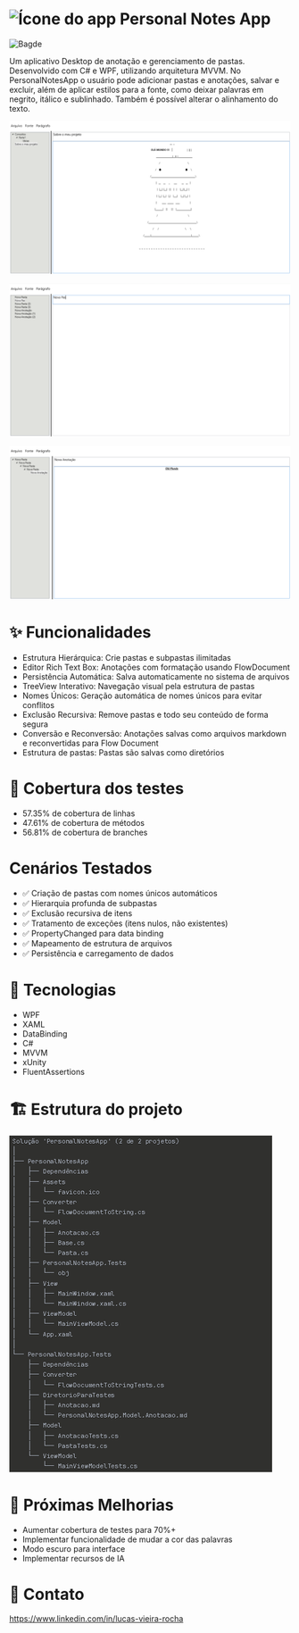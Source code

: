 # ![Ícone do app](PersonalNotesApp/Assets/favicon.ico) Personal Notes App
![Bagde](https://img.shields.io/badge/status-completo-green)

Um aplicativo Desktop de anotação e gerenciamento de pastas. Desenvolvido com C# e WPF, utilizando arquitetura MVVM.
No PersonalNotesApp o usuário pode adicionar pastas e anotações, salvar e excluir, além de aplicar estilos para a fonte,
como deixar palavras em negrito, itálico e sublinhado. Também é possível alterar o alinhamento do texto.

![Exemplo de funcionalidade](PersonalNotesApp/Assets/img(1).png)

![Exemplo de funcionalidade](PersonalNotesApp/Assets/img(2).png)

![Exemplo de funcionalidade](PersonalNotesApp/Assets/img(3).png)

# ✨ Funcionalidades

* Estrutura Hierárquica: Crie pastas e subpastas ilimitadas
* Editor Rich Text Box: Anotações com formatação usando FlowDocument
* Persistência Automática: Salva automaticamente no sistema de arquivos
* TreeView Interativo: Navegação visual pela estrutura de pastas
* Nomes Únicos: Geração automática de nomes únicos para evitar conflitos
* Exclusão Recursiva: Remove pastas e todo seu conteúdo de forma segura
* Conversão e Reconversão: Anotações salvas como arquivos markdown e reconvertidas para Flow Document
* Estrutura de pastas: Pastas são salvas como diretórios

# 🧪 Cobertura dos testes

* 57.35% de cobertura de linhas
* 47.61% de cobertura de métodos
* 56.81% de cobertura de branches

# Cenários Testados

* ✅ Criação de pastas com nomes únicos automáticos
* ✅ Hierarquia profunda de subpastas
* ✅ Exclusão recursiva de itens
* ✅ Tratamento de exceções (itens nulos, não existentes)
* ✅ PropertyChanged para data binding
* ✅ Mapeamento de estrutura de arquivos
* ✅ Persistência e carregamento de dados

# 🚀 Tecnologias
* WPF
* XAML
* DataBinding
* C#
* MVVM
* xUnity
* FluentAssertions

# 🏗️ Estrutura do projeto
![Estrutura do projeto](PersonalNotesApp/Assets/Estrutura_do_projeto.png)

# 🔄 Próximas Melhorias

* Aumentar cobertura de testes para 70%+
* Implementar funcionalidade de mudar a cor das palavras
* Modo escuro para interface
* Implementar recursos de IA

# 📧 Contato
https://www.linkedin.com/in/lucas-vieira-rocha


